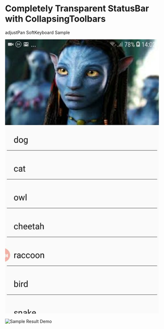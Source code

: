 # Completely Transparent StatusBar with CollapsingToolbars
 adjustPan SoftKeyboard Sample

![](https://github.com/SergeyBurlaka/CompletelyTransparentStatusBar-CollapsingToolbars-adjustPan--SoftKeyboard-Sample/blob/master/art/photo5451755405500852557.jpg)

![Sample Result Demo](https://github.com/SergeyBurlaka/CompletelyTransparentStatusBar-CollapsingToolbars-adjustPan--SoftKeyboard-Sample/blob/master/art/avatar.gif)



